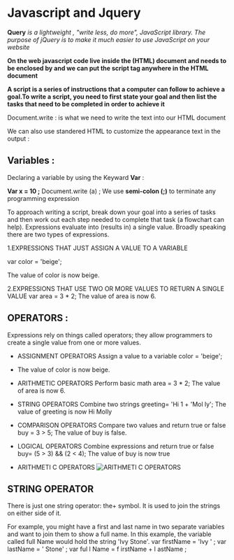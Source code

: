 # Javascript and Jquery
**Query** _is a lightweight , "write less, do more", JavaScript library. The purpose of jQuery is to make it much easier to use JavaScript on your website_

__On the web javascript code live inside the (HTML) document and needs to be enclosed by <script> and </script> and we can put the script tag anywhere in the HTML document__

 **A script is a series of instructions that a computer can follow to achieve a goal.To write a script, you need to first state your goal and then list the tasks that need to be completed in order to achieve it**



Document.write : is what we need to write the text into our HTML document

We can also use standered HTML to customize the appearance text in the output :
<script>
Document.write (“<h1>Hello World <h/>”)

</script>

## Variables : 
Declaring a variable by using the Keyward **Var** :

**Var x = 10 ;**
Document.write (a) ;
We use **semi-colon (;)** to terminate any programming expression 

 
To approach writing a script, break down your goal into a series of tasks and then work out each step needed to complete that task (a flowchart can help).
Expressions evaluate into (results in) a single value. Broadly speaking there are two types of expressions.


1.EXPRESSIONS THAT JUST ASSIGN A VALUE TO A VARIABLE

var color = 'beige';

The value of color is now beige.

2.EXPRESSIONS THAT USE TWO OR MORE VALUES TO RETURN A SINGLE VALUE
var area = 3 * 2; The value of area is now 6.

## OPERATORS :
Expressions rely on things called operators; they allow programmers to create a single value from one or more values.

- ASSIGNMENT OPERATORS
 Assign a value to a variable
 color = 'beige'; 
- The value of color is now beige.

- ARITHMETIC OPERATORS 
Perform basic math area = 3 * 2; 
The value of area is now 6.

 - STRING OPERATORS 
Combine two strings 
greeting= 'Hi 1 + 'Mol ly'; 
The value of greeting is now Hi Molly

- COMPARISON OPERATORS
 Compare two values and return true or false
 buy = 3 > 5; 
The value of buy is false. 

- LOGICAL OPERATORS
 Combine expressions and return true or false
 buy= (5 > 3) && (2 < 4); 
The value of buy is now true

- ARITHMETI C OPERATORS
![ ARITHMETI C OPERATORS]( https://qph.fs.quoracdn.net/main-qimg-720169782501646e393ccbbdc82323a6)

## STRING OPERATOR 
There is just one string operator: the+ symbol. It is used to join the strings on either side of it.

For example, you might have a first and last name in two separate variables and want to join them to show a full name. In this example, the variable called full Name would hold the string 'Ivy Stone'. 
var firstName = 'Ivy ' ; 
var lastName = ' Stone' ; 
var ful l Name = f irstName + l astName ;
